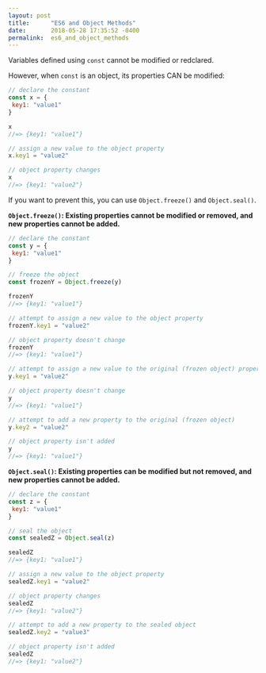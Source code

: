 ```yaml
---
layout: post
title:      "ES6 and Object Methods"
date:       2018-05-28 17:35:52 -0400
permalink:  es6_and_object_methods
---
```



Variables defined using `const` cannot be modified or redclared. 

However, when `const` is an object, its properties CAN be modified:
```javascript
// declare the constant
const x = {
 key1: "value1"
}

x 
//=> {key1: "value1"}

// assign a new value to the object property
x.key1 = "value2"

// object property changes
x 
//=> {key1: "value2"}
```

If you want to prevent this, you can use `Object.freeze()` and `Object.seal()`.

**`Object.freeze()`: Existing properties cannot be modified or removed, and new properties cannot be added.**

```javascript
// declare the constant
const y = {
 key1: "value1"
}

// freeze the object
const frozenY = Object.freeze(y)

frozenY 
//=> {key1: "value1"}

// attempt to assign a new value to the object property
frozenY.key1 = "value2"

// object property doesn't change
frozenY 
//=> {key1: "value1"}

// attempt to assign a new value to the original (frozen object) property
y.key1 = "value2"

// object property doesn't change
y 
//=> {key1: "value1"}

// attempt to add a new property to the original (frozen object)
y.key2 = "value2"

// object property isn't added
y 
//=> {key1: "value1"}
```

**`Object.seal()`: Existing properties can be modified but not removed, and new properties cannot be added.**

```javascript
// declare the constant
const z = {
 key1: "value1"
}

// seal the object
const sealedZ = Object.seal(z)

sealedZ
//=> {key1: "value1"}

// assign a new value to the object property
sealedZ.key1 = "value2"

// object property changes
sealedZ
//=> {key1: "value2"}

// attempt to add a new property to the sealed object
sealedZ.key2 = "value3"

// object property isn't added
sealedZ
//=> {key1: "value2"}
```

